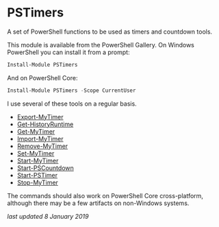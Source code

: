 # PSTimers

A set of PowerShell functions to be used as timers and countdown tools.

This module is available from the PowerShell Gallery. On Windows PowerShell you can install it from a prompt:

```powershell
Install-Module PSTimers
```

And on PowerShell Core:

```powershell
Install-Module PSTimers -Scope CurrentUser
```

I use several of these tools on a regular basis.

* [Export-MyTimer](docs/Export-MyTimer.md)
* [Get-HistoryRuntime](docs/Get-HistoryRuntime.md)
* [Get-MyTimer](docs/Get-MyTimer.md)
* [Import-MyTimer](docs/Import-MyTimer.md)
* [Remove-MyTimer](docs/Remove-MyTimer.md)
* [Set-MyTimer](docs/Set-MyTimer.md)
* [Start-MyTimer](docs/Start-MyTimer.md)
* [Start-PSCountdown](docs/Start-PSCountdown.md)
* [Start-PSTimer](docs/Start-PSTimer.md)
* [Stop-MyTimer](docs/Stop-MyTimer.md)

The commands should also work on PowerShell Core cross-platform, although there may be a few artifacts on non-Windows systems.

_last updated 8 January 2019_
